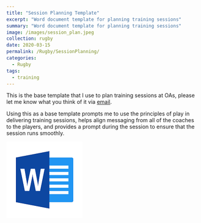 ```yaml
---
title: "Session Planning Template"
excerpt: "Word document template for planning training sessions"
summary: "Word document template for planning training sessions"
image: /images/session_plan.jpeg
collection: rugby
date: 2020-03-15
permalink: /Rugby/SessionPlanning/
categories:
  - Rugby
tags:
  - training
---
```


This is the base template that I use to plan training sessions at OAs, please let me know what you think of it via [email](mailto:chambersrugby@gmail.com).

Using this as a base template prompts me to use the principles of play in delivering training sessions, helps align messaging from all of the coaches to the players, and provides a prompt during the session to ensure that the session runs smoothly.


[![Session Planner Template](/images/word_doc.png)](/files/Rugby%20Session%20Planner.docx)
